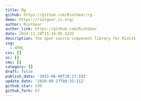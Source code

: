 ```yaml
---
title: Rg
github: https://github.com/RiotGear/rg
demo: https://riotgear.js.org/
author: RiotGear
author_link: https://github.com/RiotGear
date: 2024-11-28T15:34:05.523Z
description: The open source component library for RiotJS
ssg:
  - HTML
css: []
ui: []
cms: []
category: []
draft: false
publish_date: '2015-06-08T10:17:19Z'
update_date: '2020-09-27T08:35:21Z'
github_star: 299
github_fork: 67
---
```

